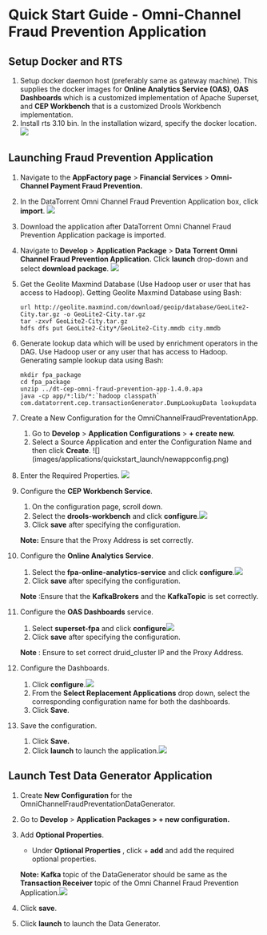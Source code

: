 # Quick Start Guide - Omni-Channel Fraud Prevention Application

## Setup Docker and RTS

1. Setup docker daemon host (preferably same as gateway machine). This supplies the docker images for **Online Analytics Service (OAS)**, **OAS Dashboards** which is a customized implementation of Apache Superset, and **CEP Workbench** that is a customized Drools Workbench implementation.
2. Install rts 3.10 bin. In the installation wizard, specify the docker location.
![](images/applications/quickstart_launch/dockerlocation.png)

## Launching Fraud Prevention Application

1. Navigate to the **AppFactory page** > **Financial Services** > **Omni-Channel Payment Fraud Prevention.**
2. In the DataTorrent Omni Channel Fraud Prevention Application box, click **import**. ![](images/applications/quickstart_launch/import.png)
3. Download the application after DataTorrent Omni Channel Fraud Prevention Application package is imported.
4. Navigate to **Develop** > **Application Package** > **Data Torrent Omni Channel Fraud Prevention Application.** Click **launch** drop-down and select **download package**. ![](images/applications/quickstart_launch/downloadpackage.png)
5. Get the Geolite Maxmind Database (Use Hadoop user or user that has access to Hadoop). 
      Getting Geolite Maxmind Database using Bash: 
      
      ```
      url http://geolite.maxmind.com/download/geoip/database/GeoLite2-City.tar.gz -o GeoLite2-City.tar.gz
      tar -zxvf GeoLite2-City.tar.gz 
      hdfs dfs put GeoLite2-City*/GeoLite2-City.mmdb city.mmdb
      ```

6. Generate lookup data which will be used by enrichment operators in the DAG. Use Hadoop user or any user that has access to Hadoop.
      Generating sample lookup data using Bash: 
      
      ```
      mkdir fpa_package
      cd fpa_package
      unzip ../dt-cep-omni-fraud-prevention-app-1.4.0.apa 
      java -cp app/*:lib/*:`hadoop classpath` com.datatorrent.cep.transactionGenerator.DumpLookupData lookupdata
      ```
      
7. Create a New Configuration for the OmniChannelFraudPreventationApp.
      
      1. Go to **Develop** > **Application Configurations** > **+ create new.**
      2. Select a Source Application and enter the Configuration Name and then click **Create**. ![]  (images/applications/quickstart_launch/newappconfig.png)
      
   
8. Enter the Required Properties. ![](images/applications/quickstart_launch/requiredpropertiesfpa.png)
9. Configure the **CEP Workbench Service**.

      1. On the configuration page, scroll down.
      2. Select the **drools-workbench** and click **configure**.![](images/applications/quickstart_launch/configservicefpa1.png)
      3. Click **save** after specifying the configuration.
   
   **Note:** Ensure that the Proxy Address is set correctly.


10. Configure the **Online Analytics Service**.
      1. Select the **fpa-online-analytics-service** and click **configure**.![](images/applications/quickstart_launch/configservicefpa2.png)
      2. Click **save** after specifying the configuration.
    
    **Note** :Ensure that the **KafkaBrokers** and the **KafkaTopic** is set correctly.
    
   
11. Configure the **OAS Dashboards** service.
      1. Select **superset-fpa** and click **configure**![](images/applications/quickstart_launch/configservicefpa3.png)
      2. Click **save** after specifying the configuration.
    
    **Note** : Ensure to set correct druid\_cluster IP and the Proxy Address.
    
   
12. Configure the Dashboards.
      1. Click **configure**.![](images/applications/quickstart_launch/configpackagedashboardfpa.png)
      2. From the **Select Replacement Applications** drop down, select the corresponding configuration name for both the dashboards.
      3. Click **Save**.
   
13. Save the configuration.
      1. Click **Save.**
      2. Click **launch** to launch the application.![](images/applications/quickstart_launch/launchfpa.png)

## Launch Test Data Generator Application

1. Create **New Configuration** for the OmniChannelFraudPreventationDataGenerator.
2. Go to **Develop** > **Application Packages > + new configuration.**
3. Add **Optional Properties**.
   - Under **Optional Properties** , click + **add** and add the required optional properties.
   
   **Note:**   **Kafka** topic of the DataGenerator should be same as the **Transaction Receiver** topic of the Omni Channel Fraud Prevention Application.![](images/applications/quickstart_launch/launchgenerator.png)
   
   
4. Click **save**.
5. Click **launch** to launch the Data Generator. 
